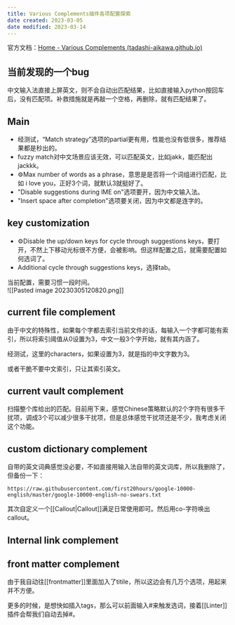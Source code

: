 ```yaml
---
title: Various Complements插件各项配置探索
date created: 2023-03-05
date modified: 2023-03-14
---
```


官方文档：[Home - Various Complements (tadashi-aikawa.github.io)](https://tadashi-aikawa.github.io/docs-obsidian-various-complements-plugin/)

## 当前发现的一个bug

中文输入法直接上屏英文，则不会自动出匹配结果，比如直接输入python按回车后，没有匹配项。补救措施就是再敲一个空格，再删除，就有匹配结果了。

## Main

- 经测试，“Match strategy”选项的partial更有用，性能也没有低很多，推荐结果都是秒出的。
- fuzzy match对中文场景应该无效，可以匹配英文，比如jakk，能匹配出jackkk。
- ⚙️Max number of words as a phrase，意思是是否将一个词组进行匹配，比如 i love you，正好3个词，就默认3就挺好了。
- "Disable suggestions during lME on"选项要开，因为中文输入法。
- "Insert space after completion"选项要关闭，因为中文都是连字的。

## key customization

- ⚙Disable the up/down keys for cycle through suggestions keys，要打开，不然上下移动光标很不方便，会被影响。但这样配置之后，就需要配置如何选词了。
- Additional cycle through suggestions keys，选择tab。

当前配置，需要习惯一段时间。  
![[Pasted image 20230305120820.png]]

## current file complement

由于中文的特殊性，如果每个字都去索引当前文件的话，每输入一个字都可能有索引，所以将索引阈值从0设置为3，中文一般3个字开始，就有其内涵了。

经测试，这里的characters，如果设置为3，就是指的中文字数为3。

或者干脆不要中文索引，只让其索引英文。

## current vault complement

扫描整个库给出的匹配。目前用下来，感觉Chinese策略默认的2个字符有很多干扰项，调成3个可以减少很多干扰项，但是总体感觉干扰项还是不少，我考虑关闭这个功能。

## custom dictionary complement

自带的英文词典感觉没必要，不如直接用输入法自带的英文词库，所以我删除了，但备份一下：

```
https://raw.githubusercontent.com/first20hours/google-10000-english/master/google-10000-english-no-swears.txt
```

其次自定义一个[[Callout|Callout]]满足日常使用即可。然后用co-字符唤出callout。

## Internal link complement

## front matter complement

由于我自动往[[frontmatter]]里面加入了titile，所以这边会有几万个选项，用起来并不方便。

更多的时候，是想快如插入tags，那么可以前面输入#来触发选词，接着[[Linter]]插件会帮我们自动去掉#。

